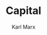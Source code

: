 ---
heading: "Chapter 4"
title: Capital
description:  "Marx observes Capitalism and extracts principles from it based on his materialist template as Das Kapital (1867)"
author:  "Karl Marx"
image: "/covers/daskapital.jpg"
---
